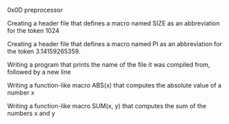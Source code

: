 0x0D preprocessor

Creating a header file that defines a macro named SIZE as an abbreviation for the token 1024

Creating a header file that defines a macro named PI as an abbreviation for the token 3.14159265359.

Writing a program that prints the name of the file it was compiled from, followed by a new line

Writing a function-like macro ABS(x) that computes the absolute value of a number x

Writing a function-like macro SUM(x, y) that computes the sum of the numbers x and y
